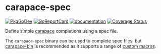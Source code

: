 # carapace-spec

[![PkgGoDev](https://pkg.go.dev/badge/github.com/rsteube/carapace-spec/pkg/actions)](https://pkg.go.dev/github.com/rsteube/carapace-spec)
[![GoReportCard](https://goreportcard.com/badge/github.com/rsteube/carapace-spec)](https://goreportcard.com/report/github.com/rsteube/carapace-spec)
[![documentation](https://img.shields.io/badge/&zwnj;-documentation-blue?logo=gitbook)](https://rsteube.github.io/carapace-spec/)
[![Coverage Status](https://coveralls.io/repos/github/rsteube/carapace-spec/badge.svg?branch=master)](https://coveralls.io/github/rsteube/carapace-spec?branch=master)

Define simple [carapace](https://github.com/rsteube/carapace) completions using a spec file.

The `carapace-spec` binary can be used to complete spec files, but [carapace-bin](https://github.com/rsteube/carapace-bin) is recommended as it supports a range of [custom macros](https://rsteube.github.io/carapace-bin/specs/macros.html).
